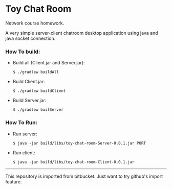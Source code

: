 # Toy Chat Room

Network course homework.

A very simple server-client chatroom desktop application using java and java socket connection.

### How To build:

* Build all (Client.jar and Server.jar):

	`
	$ ./gradlew buildAll
	`

* Build Client.jar:

	`
	$ ./gradlew buildClient
	`

* Build Server.jar:

	`
	$ ./gradlew builServer
	`


### How To Run:

* Run server:
        
	`
	$ java -jar build/libs/toy-chat-room-Server-0.0.1.jar PORT
    	`

* Run client:

	`
	$ java -jar build/libs/toy-chat-room-Client-0.0.1.jar
	`

------

This repository is imported from bitbucket. Just want to try github's import feature.
